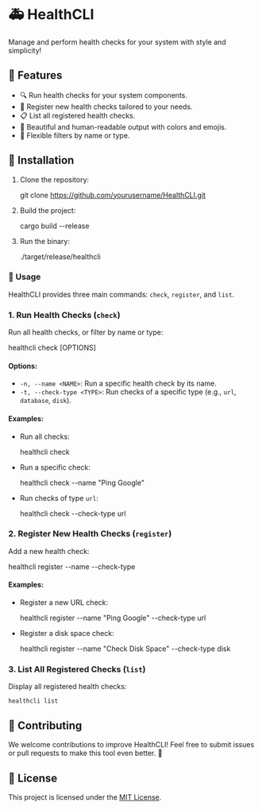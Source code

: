 # 🚑 HealthCLI

Manage and perform health checks for your system with style and simplicity!

## 🌟 Features

*   🔍 Run health checks for your system components.
*   📝 Register new health checks tailored to your needs.
*   📋 List all registered health checks.
*   🎨 Beautiful and human-readable output with colors and emojis.
*   🔧 Flexible filters by name or type.

## 🚀 Installation

1.  Clone the repository:

    git clone https://github.com/yourusername/HealthCLI.git

2.  Build the project:

    cargo build --release

3.  Run the binary:

    ./target/release/healthcli


### 📖 Usage

HealthCLI provides three main commands: `check`, `register`, and `list`.

### 1\. Run Health Checks (`check`)

Run all health checks, or filter by name or type:

healthcli check \[OPTIONS\]

#### Options:

*   `-n, --name <NAME>`: Run a specific health check by its name.
*   `-t, --check-type <TYPE>`: Run checks of a specific type (e.g., `url`, `database`, `disk`).

#### Examples:

*   Run all checks:

    healthcli check

*   Run a specific check:

    healthcli check --name "Ping Google"

*   Run checks of type `url`:

    healthcli check --check-type url


### 2\. Register New Health Checks (`register`)

Add a new health check:

healthcli register --name <NAME> --check-type <TYPE>

#### Examples:

*   Register a new URL check:

    healthcli register --name "Ping Google" --check-type url

*   Register a disk space check:

    healthcli register --name "Check Disk Space" --check-type disk


### 3\. List All Registered Checks (`list`)

Display all registered health checks:

`healthcli list`


## 🤝 Contributing

We welcome contributions to improve HealthCLI! Feel free to submit issues or pull requests to make this tool even better. 💪


## 📜 License

This project is licensed under the [MIT License](LICENSE).